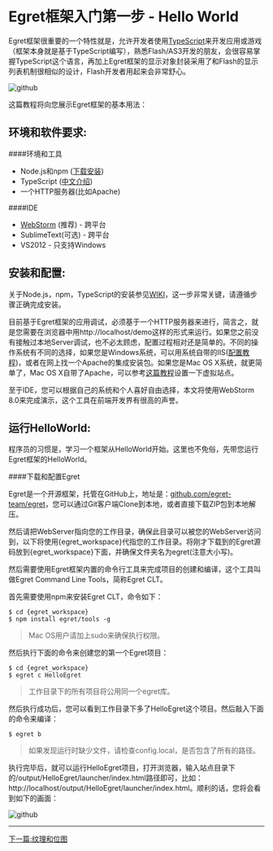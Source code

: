 Egret框架入门第一步 - Hello World
===============

Egret框架很重要的一个特性就是，允许开发者使用[TypeScript](http://www.typescriptlang.org/)来开发应用或游戏（框架本身就是基于TypeScript编写），熟悉Flash/AS3开发的朋友，会很容易掌握TypeScript这个语言，再加上Egret框架的显示对象封装采用了和Flash的显示列表机制很相似的设计，Flash开发者用起来会非常舒心。

![github](https://raw.githubusercontent.com/NeoGuo/html5-documents/master/egret/images/egret-logo.png "Egret")

这篇教程将向您展示Egret框架的基本用法：

环境和软件要求:
----------------------------

####环境和工具
* Node.js和npm ([下载安装](http://www.nodejs.org/))
* TypeScript ([中文介绍](http://baike.baidu.com/view/9400999.htm))
* 一个HTTP服务器(比如Apache)

####IDE
* [WebStorm](http://www.jetbrains.com/webstorm/) (推荐) - 跨平台
* SublimeText(可选) - 跨平台
* VS2012 - 只支持Windows

安装和配置:
----------------------------

关于Node.js，npm，TypeScript的安装参见[WIKI](https://github.com/egret-team/egret/wiki)，这一步非常关键，请遵循步骤正确完成安装。

目前基于Egret框架的应用调试，必须基于一个HTTP服务器来进行，简言之，就是您需要在浏览器中用http://localhost/demo这样的形式来运行。如果您之前没有接触过本地Server调试，也不必太顾虑，配置过程相对还是简单的。不同的操作系统有不同的选择，如果您是Windows系统，可以用系统自带的IIS([配置教程](http://jingyan.baidu.com/article/b907e627e6abe646e7891c01.html))，或者在网上找一个Apache的集成安装包。如果您是Mac OS X系统，就更简单了，Mac OS X自带了Apache，可以参考[这篇教程](http://www.cnblogs.com/snandy/archive/2012/11/13/2765381.html)设置一下虚拟站点。

至于IDE，您可以根据自己的系统和个人喜好自由选择，本文将使用WebStorm 8.0来完成演示，这个工具在前端开发界有很高的声誉。

运行HelloWorld:
----------------------------

程序员的习惯是，学习一个框架从HelloWorld开始。这里也不免俗，先带您运行Egret框架的HelloWorld。

####下载和配置Egret

Egret是一个开源框架，托管在GitHub上，地址是：[github.com/egret-team/egret](https://github.com/egret-team/egret)，您可以通过Git客户端Clone到本地，或者直接下载ZIP包到本地解压。

然后请把WebServer指向您的工作目录，确保此目录可以被您的WebServer访问到，以下将使用{egret_workspace}代指您的工作目录。将刚才下载到的Egret源码放到{egret_workspace}下面，并确保文件夹名为egret(注意大小写)。

然后需要使用Egret框架内置的命令行工具来完成项目的创建和编译，这个工具叫做Egret Command Line Tools，简称Egret CLT。

首先需要使用npm来安装Egret CLT，命令如下：
```
$ cd {egret_workspace}
$ npm install egret/tools -g
```
> Mac OS用户请加上sudo来确保执行权限。

然后执行下面的命令来创建您的第一个Egret项目：
```
$ cd {egret_workspace} 
$ egret c HelloEgret
```
> 工作目录下的所有项目将公用同一个egret库。

然后执行成功后，您可以看到工作目录下多了HelloEgret这个项目。然后敲入下面的命令来编译：
```
$ egret b
```
> 如果发现运行时缺少文件，请检查config.local，是否包含了所有的路径。

执行完毕后，就可以运行HelloEgret项目，打开浏览器，输入站点目录下的/output/HelloEgret/launcher/index.html路径即可，比如：http://localhost/output/HelloEgret/launcher/index.html。顺利的话，您将会看到如下的画面：

![github](https://raw.githubusercontent.com/NeoGuo/html5-documents/master/egret/images/hello_egret.png "HelloEgret")

- - -

[下一篇:纹理和位图](https://github.com/NeoGuo/html5-documents/blob/master/egret/02-bitmap.md)
